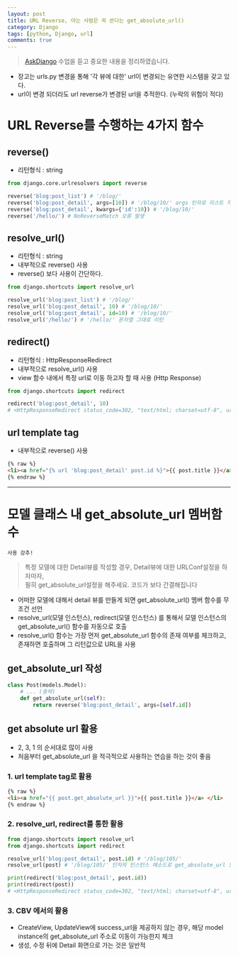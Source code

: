 ```yaml
---
layout: post
title: URL Reverse, 아는 사람은 꼭 쓴다는 get_absolute_url()
category: Django
tags: [python, Django, url]
comments: true
---
```

> [AskDjango](https://nomade.kr/vod/django) 수업을 듣고 중요한 내용을 정리하였습니다.


- 장고는 urls.py 변경을 통해 '각 뷰에 대한' url이 변경되는 유연한 시스템을 갖고 있다.
- url이 변경 되더라도 url reverse가 변경된 url을 추적한다. (누락의 위험이 적다)

# URL Reverse를 수행하는 4가지 함수

## reverse()
- 리턴형식 : string

```python
from django.core.urlresolvers import reverse

reverse('blog:post_list') # '/blog/'
reverse('blog:post_detail', args=[10]) # '/blog/10/' args 인자로 리스트 지정 필요
reverse('blog:post_detail', kwargs={'id':10}) # '/blog/10/'
reverse('/hello/') # NoReverseMatch 오류 발생
```

## resolve_url()
- 리턴형식 : string
- 내부적으로 reverse() 사용
- reverse() 보다 사용이 간단하다.

```python
from django.shortcuts import resolve_url

resolve_url('blog:post_list') # '/blog/'
resolve_url('blog:post_detail', 10) # '/blog/10/'
resolve_url('blog:post_detail', id=10) # '/blog/10/'
resolve_url('/hello/') # '/hello/' 문자열 그대로 리턴
```


## redirect()
- 리턴형식 : HttpResponseRedirect
- 내부적으로 resolve_url() 사용
- view 함수 내에서 특정 url로 이동 하고자 할 때 사용 (Http Response)

```python
from django.shortcuts import redirect

redirect('blog:post_detail', 10)
# <HttpResponseRedirect status_code=302, "text/html; charset=utf-8", url="/blog/10/">
```

## url template tag
- 내부적으로 reverse() 사용

```html
{% raw %}
<li><a href="{% url 'blog:post_detail' post.id %}">{{ post.title }}</a> </li>
{% endraw %}
```

---


# 모델 클래스 내 get_absolute_url 멤버함수
`사용 강추!`

> 특정 모델에 대한 Detail뷰를 작성할 경우, Detail뷰에 대한 URLConf설정을 하자마자,    
  필히 get_absolute_url설정을 해주세요. 코드가 보다 간결해집니다

- 어떠한 모델에 대해서 detail 뷰를 만들게 되면 get_absolute_url() 멤버 함수를 무조건 선언
- resolve_url(모델 인스턴스), redirect(모델 인스턴스) 를 통해서 모델 인스턴스의 get_absolute_url() 함수를 자동으로 호출
- resolve_url() 함수는 가장 먼저 get_absolute_url 함수의 존재 여부를 체크하고, 존재하면 호출하며 그 리턴값으로 URL을 사용

## get_absolute_url 작성

```python
class Post(models.Model):
    # ... (중략)
    def get_absolute_url(self):
        return reverse('blog:post_detail', args=[self.id])
```

##  get absolute url 활용
- 2, 3, 1 의 순서대로 많이 사용
- 처음부터 get_absolute_url 을 적극적으로 사용하는 연습을 하는 것이 좋음

### 1. url template tag로 활용

```html
{% raw %}
<li><a href="{{ post.get_absolute_url }}">{{ post.title }}</a> </li>
{% endraw %}
```

### 2. resolve_url, redirect를 통한 활용

```python
from django.shortcuts import resolve_url
from django.shortcuts import redirect

resolve_url('blog:post_detail', post.id) # '/blog/105/'
resolve_url(post) # '/blog/105/' 인자의 인스턴스 메소드로 get_absolute_url 있는지 체크해서 리턴

print(redirect('blog:post_detail', post.id))
print(redirect(post))
# <HttpResponseRedirect status_code=302, "text/html; charset=utf-8", url="/blog/105/">
```

### 3. CBV 에서의 활용
- CreateView, UpdateView에 success_url을 제공하지 않는 경우, 해당 model instance의 get_absolute_url 주소로 이동이 가능한지 체크
- 생성, 수정 뒤에 Detail 화면으로 가는 것은 일반적
